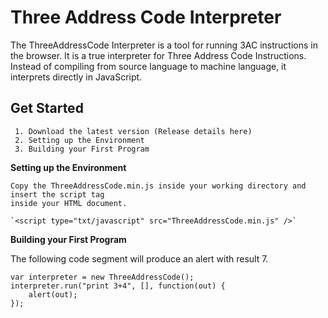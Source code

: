 # Three Address Code Interpreter

The ThreeAddressCode Interpreter is a tool for running 3AC instructions in the browser. It is a true interpreter for Three Address Code Instructions. Instead of compiling from source language to machine language, it interprets directly in JavaScript.

## Get Started
	 1.	Download the latest version (Release details here)
	 2.	Setting up the Environment
	 3.	Building your First Program

**Setting up the Environment**

	Copy the ThreeAddressCode.min.js inside your working directory and insert the script tag 
	inside your HTML document.

	`<script type="txt/javascript" src="ThreeAddressCode.min.js" />`

**Building your First Program**

  The following code segment will produce an alert with result 7.
  
  ```
  var interpreter = new ThreeAddressCode();
  interpreter.run("print 3+4", [], function(out) {
	  alert(out);
  });
  ```
  
  
